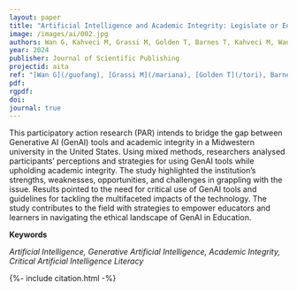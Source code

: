 ```yaml
---
layout: paper
title: "Artificial Intelligence and Academic Integrity: Legislate or Educate?"
image: /images/ai/002.jpg 
authors: Wan G, Kahveci M, Grassi M, Golden T, Barnes T, Kahveci M, Wan X, Colacchio B
year: 2024
publisher: Journal of Scientific Publishing
projectid: aita
ref: "[Wan G](/guofang), [Grassi M](/mariana), [Golden T](/tori), Barnes T, [Kahveci M](/murat), [Wan X](/xiang). & [Colacchio B](/bridget), (in-press). [Artificial Intelligence and Academic Integrity: Legislate or Educate?](/wqw) _Journal of Scientific Publishing_."
pdf:
rgpdf: 
doi: 
journal: true
---
```


This participatory action research (PAR) intends to bridge the gap between Generative AI (GenAI) tools and academic integrity in a Midwestern university in the United States. Using mixed methods, researchers analysed participants’ perceptions and strategies for using GenAI tools while upholding academic integrity. The study highlighted the institution’s strengths, weaknesses, opportunities, and challenges in grappling with the issue. Results pointed to the need for critical use of GenAI tools and guidelines for tackling the multifaceted impacts of the technology. The study contributes to the field with strategies to empower educators and learners in navigating the ethical landscape of GenAI in Education.

**Keywords**

*Artificial Intelligence, Generative Artificial Intelligence, Academic Integrity, Critical Artificial Intelligence Literacy*


{%- include citation.html -%}